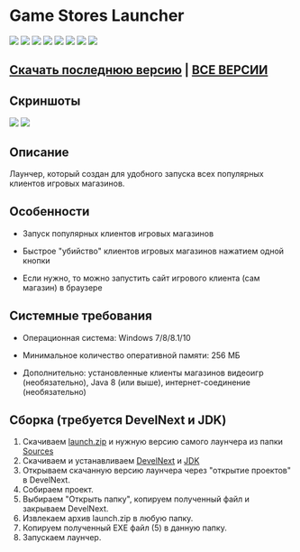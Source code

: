 # Game Stores Launcher

[![](https://img.shields.io/badge/OS-Windows-informational)](https://github.com/Zalexanninev15/FourPV)
[![](https://img.shields.io/badge/written_on-.NET_Framework_4.5-512BD4.svg?logo=dotnet)](https://dotnet.microsoft.com/download/dotnet-framework/net45)
[![](https://img.shields.io/badge/written_on-CSharp-239120.svg?logo=csharp)](https://github.com/Zalexanninev15/FourPV)
[![](https://img.shields.io/github/v/release/Zalexanninev15/FourPV)](https://github.com/Zalexanninev15/FourPV/releases/latest)
[![](https://img.shields.io/github/downloads/Zalexanninev15/FourPV/total.svg)](https://github.com/Zalexanninev15/FourPV/releases)
[![](https://img.shields.io/github/last-commit/Zalexanninev15/FourPV)](https://github.com/Zalexanninev15/FourPV/commits/main)
[![](https://img.shields.io/badge/license-GPLv3-ligthgreen.svg)](LICENSE)
[![](https://img.shields.io/badge/Donate-FFDD00.svg?logo=buymeacoffee&logoColor=black)](https://z15.neocities.org/donate)

## [Скачать последнюю версию](https://github.com/Zalexanninev15/Game-Stores-Launcher/releases/tag/0.4) | [ВСЕ ВЕРСИИ](https://github.com/Zalexanninev15/Game-Stores-Launcher/releases)

## Скриншоты

![](https://i.imgur.com/dAxP13Q.jpg)
![](https://i.imgur.com/Iok6dYA.jpg) 

## Описание
Лаунчер, который создан для удобного запуска всех популярных клиентов игровых магазинов.

## Особенности

* Запуск популярных клиентов игровых магазинов

* Быстрое "убийство" клиентов игровых магазинов нажатием одной кнопки

* Если нужно, то можно запустить сайт игрового клиента (сам магазин) в браузере

## Системные требования

* Операционная система: Windows 7/8/8.1/10

* Минимальное количество оперативной памяти: 256 МБ

* Дополнительно: установленные клиенты магазинов видеоигр (необязательно), Java 8 (или выше), интернет-соединение (необязательно)

## Сборка (требуется DevelNext и JDK)

1. Скачиваем [launch.zip](https://github.com/Zalexanninev15/Game-Stores-Launcher/raw/master/launch.zip) и нужную версию самого лаунчера из папки [Sources](https://github.com/Zalexanninev15/Game-Stores-Launcher/tree/master/Sources)
2. Скачиваем и устанавливаем [DevelNext](https://github.com/jphp-group/develnext/releases) и [JDK](https://www.oracle.com/technetwork/java/javase/downloads/2133151)
3. Открываем скачанную версию лаунчера через "открытие проектов" в DevelNext.
4. Собираем проект.
5. Выбираем "Открыть папку", копируем полученный файл и закрываем DevelNext.
6. Извлекаем архив launch.zip в любую папку.
7. Копируем полученный EXE файл (5) в данную папку.
8. Запускаем лаунчер.
